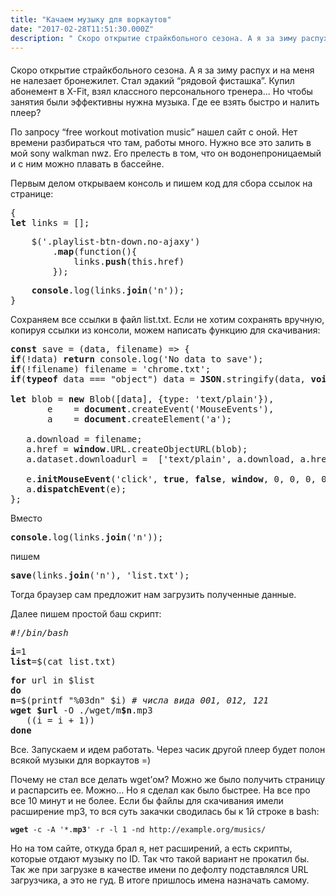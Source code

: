 ```yaml
---
title: "Качаем музыку для воркаутов"
date: "2017-02-28T11:51:30.000Z"
description: " Скоро открытие страйкбольного сезона. А я за зиму распух и на меня не налезает бронежилет. Стал эдакий “рядовой фисташка”. Купи"
---
```


<h4></h4>
<p>Скоро открытие страйкбольного сезона. А я за зиму распух и на меня не налезает бронежилет. Стал эдакий “рядовой фисташка”. Купил абонемент в X-Fit, взял классного персонального тренера… Но чтобы занятия были эффективны нужна музыка. Где ее взять быстро и налить плеер?</p>
<p>По запросу “free workout motivation music” нашел сайт c оной. Нет времени разбираться что там, работы много. Нужно все это залить в мой sony walkman nwz. Его прелесть в том, что он водонепроницаемый и с ним можно плавать в бассейне.</p>
<p>Первым делом открываем консоль и пишем код для сбора ссылок на странице:</p>
<pre>{<br><strong>let</strong> links = [];</pre>
<pre>    $('.playlist-btn-down.no-ajaxy')<br>        .<strong>map</strong>(function(){<br>            links.<strong>push</strong>(this.href)<br>        });</pre>
<pre>    <strong>console</strong>.log(links.<strong>join</strong>('n'));<br>}</pre>
<p>Сохраняем все ссылки в файл list.txt. Если не хотим сохранять вручную, копируя ссылки из консоли, можем написать функцию для скачивания:</p>
<pre><strong>const</strong> save = (data, filename) =&gt; {<br><strong>if</strong>(!data) <strong>return</strong> console.log('No data to save');<br><strong>if</strong>(!filename) filename = 'chrome.txt';<br><strong>if</strong>(<strong>typeof</strong> data === "object") data = <strong>JSON</strong>.stringify(data, <strong>void 0</strong>, 4);<br><br><strong>let</strong> blob = <strong>new</strong> Blob([data], {type: 'text/plain'}),<br>       e    = <strong>document</strong>.createEvent('MouseEvents'),<br>       a    = <strong>document</strong>.createElement('a');<br><br>   a.download = filename;<br>   a.href = <strong>window</strong>.URL.createObjectURL(blob);<br>   a.dataset.downloadurl =  ['text/plain', a.download, a.href].join(':');<br><br>   e.<strong>initMouseEvent</strong>('click', <strong>true</strong>, <strong>false</strong>, <strong>window</strong>, 0, 0, 0, 0, 0, <strong>false</strong>, <strong>false</strong>, <strong>false</strong>, <strong>false</strong>, 0, null);<br>   a.<strong>dispatchEvent</strong>(e);<br>};</pre>
<p>Вместо</p>
<pre><strong>console</strong>.log(links.<strong>join</strong>('n'));</pre>
<p>пишем</p>
<pre><strong>save</strong>(links.<strong>join</strong>('n'), 'list.txt');</pre>
<p>Тогда браузер сам предложит нам загрузить полученные данные.</p>
<p>Далее пишем простой баш скрипт:</p>
<pre><em>#!/bin/bash</em></pre>
<pre><strong>i</strong>=1<br><strong>list</strong>=$(cat list.txt)</pre>
<pre><strong>for</strong> url in $list<br><strong>do</strong><br><strong>n</strong>=$(printf "%03dn" $i) <em># числа вида 001, 012, 121</em><br><strong>wget</strong> <strong>$url</strong> -O ./wget/m<strong>$n</strong>.mp3<br>   ((i = i + 1))<br><strong>done</strong></pre>
<p>Все. Запускаем и идем работать. Через часик другой плеер будет полон всякой музыки для воркаутов =)</p>
<p>Почему не стал все делать wget’ом? Можно же было получить страницу и распарсить ее. Можно… Но я сделал как было быстрее. На все про все 10 минут и не более. Если бы файлы для скачивания имели расширение mp3, то вся суть закачки сводилась бы к 1й строке в bash:</p>
<pre><code><strong>wget</strong> -c -A '*.<strong>mp3</strong>' -r -l 1 -nd http://example.org/musics/</code></pre>
<p>Но на том сайте, откуда брал я, нет расширений, а есть скрипты, которые отдают музыку по ID. Так что такой вариант не прокатил бы. Так же при загрузке в качестве имени по дефолту подставлялся URL загрузчика, а это не гуд. В итоге пришлось имена назначать самому.</p>


